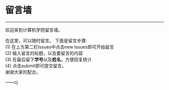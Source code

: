 # 留言墙

---

欢迎来到计算机学院留言墙。

在这里，可以随时留言。
下面是留言步骤: 
<br>(1) 在上方第二栏Issues中点击new lssues即可开始留言
<br>(2) 输入留言的标题，以及要留言的内容
<br>(3) 在最后留下<strong>学号</strong>以及<strong>姓名</strong>，方便回复统计
<br>(4) 点击submit即可提交留言。
<br>谢谢大家的配合。

——cj

